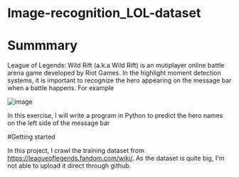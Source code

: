# Image-recognition_LOL-dataset
# Summmary
League of Legends: Wild Rift (a.k.a Wild Rift) is an mutiplayer online battle arena game developed by Riot Games. In the highlight moment detection systems, it is important to recognize the hero appearing on the message bar when a battle happens. 
For example

![image](https://github.com/user-attachments/assets/964fba22-8fb5-4a3d-90ba-629579c079e1)

In this exercise, I will write a program in Python to predict the hero names on the left side of the message bar


#Getting started

In this project, I crawl the training dataset from https://leagueoflegends.fandom.com/wiki/. As the dataset is quite big, I'm not able to upload it direct through github.




